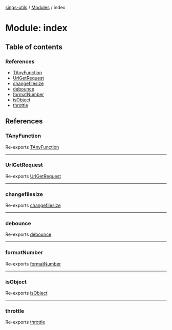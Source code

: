 [sings-utils](../README.md) / [Modules](../modules.md) / index

# Module: index

## Table of contents

### References

- [TAnyFunction](index.md#tanyfunction)
- [UrlGetRequest](index.md#urlgetrequest)
- [changefilesize](index.md#changefilesize)
- [debounce](index.md#debounce)
- [formatNumber](index.md#formatnumber)
- [isObject](index.md#isobject)
- [throttle](index.md#throttle)

## References

### TAnyFunction

Re-exports [TAnyFunction](debounce.md#tanyfunction)

___

### UrlGetRequest

Re-exports [UrlGetRequest](UrlGetRequest.md#urlgetrequest)

___

### changefilesize

Re-exports [changefilesize](changefilesize.md#changefilesize)

___

### debounce

Re-exports [debounce](debounce.md#debounce)

___

### formatNumber

Re-exports [formatNumber](formatnumber.md#formatnumber)

___

### isObject

Re-exports [isObject](isObject.md#isobject)

___

### throttle

Re-exports [throttle](throttle.md#throttle)
